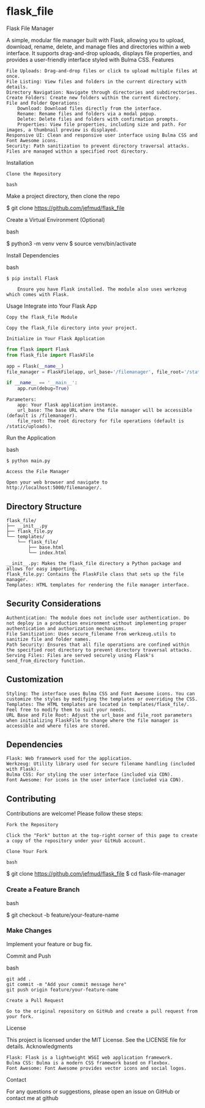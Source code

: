 # flask_file
Flask File Manager

A simple, modular file manager built with Flask, allowing you to upload, download, rename, delete, and manage files and directories within a web interface. It supports drag-and-drop uploads, displays file properties, and provides a user-friendly interface styled with Bulma CSS.
Features

    File Uploads: Drag-and-drop files or click to upload multiple files at once.
    File Listing: View files and folders in the current directory with details.
    Directory Navigation: Navigate through directories and subdirectories.
    Create Folders: Create new folders within the current directory.
    File and Folder Operations:
        Download: Download files directly from the interface.
        Rename: Rename files and folders via a modal popup.
        Delete: Delete files and folders with confirmation prompts.
        Properties: View file properties, including size and path. For images, a thumbnail preview is displayed.
    Responsive UI: Clean and responsive user interface using Bulma CSS and Font Awesome icons.
    Security: Path sanitization to prevent directory traversal attacks. Files are managed within a specified root directory.

Installation

    Clone the Repository

    bash

Make a project directory, then clone the repo

$ git clone https://github.com/jefmud/flask_file

Create a Virtual Environment (Optional)

bash

$ python3 -m venv venv
$ source venv/bin/activate

Install Dependencies

bash

    $ pip install Flask

        Ensure you have Flask installed. The module also uses werkzeug which comes with Flask.

Usage
Integrate into Your Flask App

    Copy the flask_file Module

    Copy the flask_file directory into your project.

    Initialize in Your Flask Application

    
```python
from flask import Flask
from flask_file import FlaskFile

app = Flask(__name__)
file_manager = FlaskFile(app, url_base='/filemanager', file_root='/static/uploads')

if __name__ == '__main__':
    app.run(debug=True)
```

    Parameters:
        app: Your Flask application instance.
        url_base: The base URL where the file manager will be accessible (default is /filemanager).
        file_root: The root directory for file operations (default is /static/uploads).

Run the Application

bash

    $ python main.py

    Access the File Manager

    Open your web browser and navigate to http://localhost:5000/filemanager/.

## Directory Structure

```
flask_file/
├── __init__.py
├── flask_file.py
└── templates/
    └── flask_file/
        ├── base.html
        └── index.html
```

    __init__.py: Makes the flask_file directory a Python package and allows for easy importing.
    flask_file.py: Contains the FlaskFile class that sets up the file manager.
    Templates: HTML templates for rendering the file manager interface.

## Security Considerations

    Authentication: The module does not include user authentication. Do not deploy in a production environment without implementing proper authentication and authorization mechanisms.
    File Sanitization: Uses secure_filename from werkzeug.utils to sanitize file and folder names.
    Path Security: Ensures that all file operations are confined within the specified root directory to prevent directory traversal attacks.
    Serving Files: Files are served securely using Flask's send_from_directory function.

## Customization

    Styling: The interface uses Bulma CSS and Font Awesome icons. You can customize the styles by modifying the templates or overriding the CSS.
    Templates: The HTML templates are located in templates/flask_file/. Feel free to modify them to suit your needs.
    URL Base and File Root: Adjust the url_base and file_root parameters when initializing FlaskFile to change where the file manager is accessible and where files are stored.

## Dependencies

    Flask: Web framework used for the application.
    Werkzeug: Utility library used for secure filename handling (included with Flask).
    Bulma CSS: For styling the user interface (included via CDN).
    Font Awesome: For icons in the user interface (included via CDN).

## Contributing

Contributions are welcome! Please follow these steps:

    Fork the Repository

    Click the "Fork" button at the top-right corner of this page to create a copy of the repository under your GitHub account.

    Clone Your Fork

    bash

$ git clone https://github.com/jefmud/flask_file
$ cd flask-file-manager

### Create a Feature Branch

bash

$ git checkout -b feature/your-feature-name

### Make Changes

Implement your feature or bug fix.

Commit and Push

bash

    git add .
    git commit -m "Add your commit message here"
    git push origin feature/your-feature-name

    Create a Pull Request

    Go to the original repository on GitHub and create a pull request from your fork.

License

This project is licensed under the MIT License. See the LICENSE file for details.
Acknowledgments

    Flask: Flask is a lightweight WSGI web application framework.
    Bulma CSS: Bulma is a modern CSS framework based on Flexbox.
    Font Awesome: Font Awesome provides vector icons and social logos.

Contact

For any questions or suggestions, please open an issue on GitHub or contact me at github
